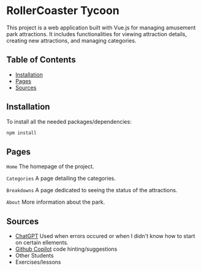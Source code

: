 # RollerCoaster Tycoon

This project is a web application built with Vue.js for managing amusement park attractions. It includes functionalities for viewing attraction details, creating new attractions, and managing categories.



## Table of Contents

- [Installation](#installation)
- [Pages](#pages)
- [Sources](##Sources)

## Installation

To install all the needed packages/dependencies:

```bash
npm install
```


## Pages

`Home`
The homepage of the project.

`Categories`
A page detailing the categories.

`Breakdowns`
A page dedicated to seeing the status of the attractions.

`About`
More information about the park.




## Sources

- [ChatGPT](https://chatgpt.com/) Used when errors occured or when I didn't know how to start on certain ellements.
- [Github Copilot](https://github.com/features/copilot) code hinting/suggestions
- Other Students
- Exercises/lessons
